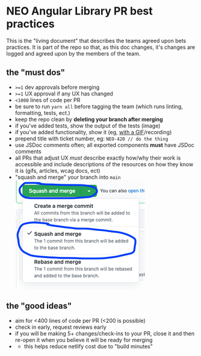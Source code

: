 # NEO Angular Library PR best practices

This is the "living document" that describes the teams agreed upon bets practices. It is part of the repo so that, as this doc changes, it's changes are logged and agreed upon by the members of the team.

## the "must dos"

- `>=1` dev approvals before merging
- `>=1` UX approval if any UX has changed
- `<1000` lines of code per PR
- be sure to run `yarn all` before tagging the team (which runs linting, formatting, tests, ect.)
- keep the repo clean by **deleting your branch after merging**
- if you've added tests, show the output of the tests (image)
- if you've added functionality, show it (eg, [with a GIF](https://gifox.io/)/recording)
- prepend title with ticket number, eg: `NEO-420 // do the thing`
- use JSDoc comments often; all exported components **must** have JSDoc comments
- all PRs that adjust UX _must_ describe exactly how/why their work is accessible and include descriptions of the resources on how they know it is (gifs, articles, wcag docs, ect)
- "squash and merge" your branch into `main` ![squash and merge github example](./images/squash-and-merge.png)

## the "good ideas"

- aim for <400 lines of code per PR (<200 is possible)
- check in early, request reviews early
- if you will be making 5+ changes/check-ins to your PR, close it and then re-open it when you believe it will be ready for merging
- - this helps reduce netlify cost due to "build minutes"
